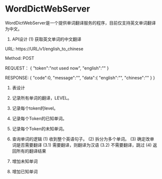 # WordDictWebServer

WordDictWebServer是一个提供单词翻译服务的程序，目前仅支持英文单词翻译为中文。






1. API设计
(1) 获取英文单词的中文翻译

URL:
https://URL/v1/english_to_chinese

Method:
POST

REQUEST：
{
    "token":"not used now",
    "english":""
}

RESPONSE:
{
    "code":0,
    "message":"",
    "data":{
        "english":"",
        "chinese":""
    }
}

1. 表设计

1. 记录所有单词的翻译，LEVEL。
2. 记录每个token的level。
3. 记录每个Token的已知单词。
4. 记录每个Token的未知单词。


2. 查询单词的逻辑
(1) 收到整个英语句子。
(2) 拆分为多个单词。
(3) 确定改单词是否需要翻译
(3.1) 需要翻译，则翻译为汉语
(3.2) 不需要翻译，跳过
(4) 返回所有的翻译结果


3. 增加未知单词 

4. 增加已知单词